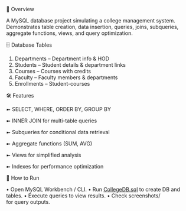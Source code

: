 📌 Overview

A MySQL database project simulating a college management system. Demonstrates table creation, data insertion, queries, joins, subqueries, aggregate functions, views, and query optimization.

🗄 Database Tables        

  1. Departments – Department info & HOD
  2. Students – Student details & department links 
  3. Courses – Courses with credits
  4. Faculty – Faculty members & departments
  5. Enrollments – Student-courses

🛠 Features

  ➼  SELECT, WHERE, ORDER BY, GROUP BY
  
  ➼  INNER JOIN for multi-table queries
  
  ➼ Subqueries for conditional data retrieval
  
  ➼ Aggregate functions (SUM, AVG)
  
  ➼ Views for simplified analysis
  
  ➼ Indexes for performance optimization

🚀 How to Run 

  • Open MySQL Workbench / CLI.
  • Run  [CollegeDB.sql](./CollegeDB.sql) to create DB and tables.
  • Execute queries to view results.
  • Check screenshots/ for query outputs.
